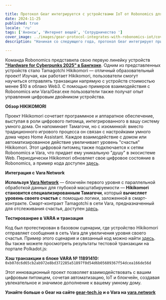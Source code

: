 ```yaml
---

title: Протокол Gear интегрируется с устройствами IoT от Robonomics для ускорения внедрения и обучения технологии блокчейн
date: 2024-11-25
published: true
locale: 'ru'
tags: ['Анонсы', 'Интернет вещей', 'Сотрудничество ']
cover_image: ../images/gear-protocol-integrates-with-robonomics-iot/cover.webp
description: "Начиная со следующего года, протокол Gear интегрирует пример с Тамагочи в Gear.exe — решение без мостов, предназначенное для улучшения работы dApps на Ethereum. Устройство Hikikomori будет использоваться на их университетских мастер-классах по всему миру!"

---
```


Команда Robonomics представила свою первую линейку устройств **["Hardware for Cyberpunks 2025" в Бангкоке](https://x.com/AIRA_Robonomics/status/1856724439439913110)**. Одним из представленных устройств стало Tamagotchi Hikikomori — отличный образовательный проект! Изучая, как работает Hikikomori, пользователи смогут научиться отправлять транзакции напрямую с устройств стоимостью менее $10 в облако Web3. С помощью примеров взаимодействия с Robonomics или Vara/Gear.exe пользователи также получат опыт управления цифровым двойником устройства.

**Обзор HIKIKOMORI**

Проект Hikikomori сочетает программное и аппаратное обеспечение, выступая в роли цифрового питомца, интегрированного в вашу систему умного дома. Он напоминает Тамагочи, но с изюминкой: вместо традиционного игрового процесса он связан с настройками умного дома через Home Assistant. Каждое взаимодействие с домом или автоматизированное действие увеличивает уровень "счастья" Hikikomori. Этот цифровой питомец также подключается к сетям Robonomics и Vara, что придает ему уникальную "душу" в экосистеме Web. Периодически Hikikomori обновляет свое цифровое состояние в Robonomics, а пример кода доступен [здесь](https://github.com/airalab/hikikomori-tamagotchi/tree/only-robonomics/main).

**Интеграция с Vara Network**

**Используя [Vara Network](https://vara.network)** — блокчейн первого уровня с параллельной обработкой данных для глубокой масштабируемости — **Hikikomori становится специализированным Тамагочи**, который **вычисляет уровень своего счастья** с помощью логики, заложенной в смарт-контракте. Смарт-контракт Tamagotchi в сети Vara, предназначенный для отслеживания счастья, доступен [здесь](https://idea.gear-tech.io/programs/0x8e5f2de1fea16db5a65d4e64bca1f8a709585853749b3572ff15487db2146771?node=wss%3A%2F%2Ftestnet.vara.network).

**Тестированрие в VARA и транзация**

Код был протестирован в базовом сценарии, где устройство Hikikomori отправляет сообщения в сеть Vara для увеличения уровня своего счастья. Пример этого сценария и связанный код можно найти [здесь](https://github.com/airalab/hikikomori-tamagotchi/tree/main/main). Вы также можете просмотреть результаты тестовой транзакции на портале Polkadot.js:

**Хэш транзакции в блоке VARA № 11891410:**
`0xb07dc6d65cb2ab972e8bd372285a51897f0d54d6b05609367f54dcea166de56d`

Этот инновационный проект позволяет взаимодействовать с вашим цифровым питомцем, сочетая автоматизацию, IoT и блокчейн, создавая увлекательное и значимое дополнение к вашему умному дому.

**Узнайте больше о Gear на сайте [gear-tech.io](https://gear-tech.io) и о Vara на [vara.network](https://vara.network)**